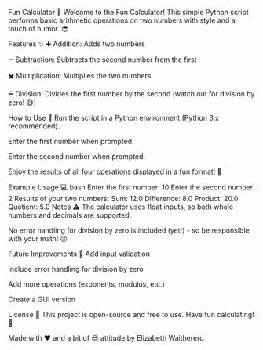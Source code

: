 Fun Calculator 🎉
Welcome to the Fun Calculator! This simple Python script performs basic arithmetic operations on two numbers with style and a touch of humor. 😎

Features ✨
➕ Addition: Adds two numbers

➖ Subtraction: Subtracts the second number from the first

✖️ Multiplication: Multiplies the two numbers

➗ Division: Divides the first number by the second (watch out for division by zero! 😅)

How to Use 🚀
Run the script in a Python environment (Python 3.x recommended).

Enter the first number when prompted.

Enter the second number when prompted.

Enjoy the results of all four operations displayed in a fun format! 🎉

Example Usage 💻
bash
Enter the first number: 10
Enter the second number: 2
Results of your two numbers:
Sum: 12.0
Difference: 8.0
Product: 20.0
Quotient: 5.0
Notes ⚠️
The calculator uses float inputs, so both whole numbers and decimals are supported.

No error handling for division by zero is included (yet!) - so be responsible with your math! 😜

Future Improvements 🔮
Add input validation

Include error handling for division by zero

Add more operations (exponents, modulus, etc.)

Create a GUI version

License 📄
This project is open-source and free to use. Have fun calculating! 🎊

Made with ❤️ and a bit of 😎 attitude by Elizabeth Waitherero
